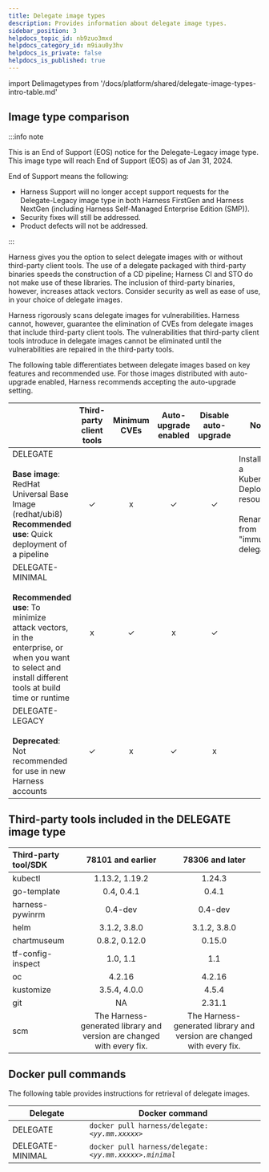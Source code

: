 ```yaml
---
title: Delegate image types
description: Provides information about delegate image types.
sidebar_position: 3
helpdocs_topic_id: nb9zuo3mxd
helpdocs_category_id: m9iau0y3hv
helpdocs_is_private: false
helpdocs_is_published: true
---
```


import Delimagetypes from '/docs/platform/shared/delegate-image-types-intro-table.md'

<Delimagetypes />

## Image type comparison

:::info note

This is an End of Support (EOS) notice for the Delegate-Legacy image type. This image type will reach End of Support (EOS) as of Jan 31, 2024.

End of Support means the following:

- Harness Support will no longer accept support requests for the Delegate-Legacy image type in both Harness FirstGen and Harness NextGen (including Harness Self-Managed Enterprise Edition (SMP)).
- Security fixes will still be addressed.
- Product defects will not be addressed.

:::

Harness gives you the option to select delegate images with or without third-party client tools. The use of a delegate packaged with third-party binaries speeds the construction of a CD pipeline; Harness CI and STO do not make use of these libraries. The inclusion of third-party binaries, however, increases attack vectors. Consider security as well as ease of use, in your choice of delegate images. 

Harness rigorously scans delegate images for vulnerabilities. Harness cannot, however, guarantee the elimination of CVEs from delegate images that include third-party client tools. The vulnerabilities that third-party client tools introduce in delegate images cannot be eliminated until the vulnerabilities are repaired in the third-party tools.

The following table differentiates between delegate images based on key features and recommended use. For those images distributed with auto-upgrade enabled, Harness recommends accepting the auto-upgrade setting.

| | Third-party client tools | Minimum CVEs | Auto-upgrade enabled | Disable auto-upgrade | Notes |
| --- | :-: | :-: | :-: | :-: | --- |
| DELEGATE <br /><br />**Base image**: RedHat Universal Base Image (redhat/ubi8)<br />**Recommended use**: Quick deployment of a pipeline | &#x2713; | x | &#x2713;| &#x2713; | Installed as a Kubernetes Deployment resource.<br /><br />Renamed from "immutable delegate." |
| DELEGATE-MINIMAL<br /><br />**Recommended use**: To minimize attack vectors, in the enterprise, or when you want to select and install different tools at build time or runtime | x | &#x2713; | x | &#x2713; | |
| DELEGATE-LEGACY<br /><br />**Deprecated**: Not recommended for use in new Harness accounts | &#x2713; | x | &#x2713; | x | |

## Third-party tools included in the DELEGATE image type

  | **Third-party tool/SDK** | **78101 and earlier** | **78306 and later** |
  | :-- | :-: | :-: |
  | kubectl | 1.13.2, 1.19.2 | 1.24.3 |
  | go-template | 0.4, 0.4.1 | 0.4.1 |
  | harness-pywinrm | 0.4-dev | 0.4-dev |
  | helm | 3.1.2, 3.8.0 | 3.1.2, 3.8.0 |
  | chartmuseum | 0.8.2, 0.12.0 | 0.15.0 |
  | tf-config-inspect | 1.0, 1.1 | 1.1 |
  | oc | 4.2.16 | 4.2.16 |
  | kustomize | 3.5.4, 4.0.0  | 4.5.4 |
  | git | NA | 2.31.1
  | scm | The Harness-generated library and version are changed with every fix. | The Harness-generated library and version are changed with every fix. |

## Docker pull commands

The following table provides instructions for retrieval of delegate images.

| Delegate | Docker command |
| --- | --- |
| DELEGATE | `docker pull harness/delegate:` *`<yy.mm.xxxxx>`* |
| DELEGATE-MINIMAL | `docker pull harness/delegate:` *`<yy.mm.xxxxx>.minimal`* |


